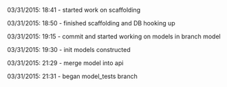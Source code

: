 03/31/2015: 18:41 - started work on scaffolding

03/31/2015: 18:50 - finished scaffolding and DB hooking up

03/31/2015: 19:15 - commit and started working on models in branch model

03/31/2015: 19:30 - init models constructed

03/31/2015: 21:29 - merge model into api

03/31/2015: 21:31 - began model_tests branch